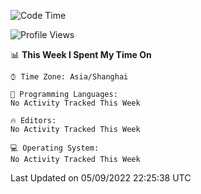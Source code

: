 <!--START_SECTION:waka-->
![Code Time](http://img.shields.io/badge/Code%20Time-451%20hrs-blue)

![Profile Views](http://img.shields.io/badge/Profile%20Views-0-blue)

📊 **This Week I Spent My Time On** 

```text
⌚︎ Time Zone: Asia/Shanghai

💬 Programming Languages: 
No Activity Tracked This Week

🔥 Editors: 
No Activity Tracked This Week

💻 Operating System: 
No Activity Tracked This Week

```


 Last Updated on 05/09/2022 22:25:38 UTC
<!--END_SECTION:waka-->